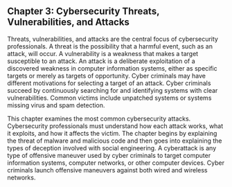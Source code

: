 ## Chapter 3: Cybersecurity Threats, Vulnerabilities, and Attacks

Threats, vulnerabilities, and attacks are the central focus of cybersecurity professionals. A threat is the possibility that a harmful event, such as an attack, will occur. A vulnerability is a weakness that makes a target susceptible to an attack. An attack is a deliberate exploitation of a discovered weakness in computer information systems, either as specific targets or merely as targets of opportunity. Cyber criminals may have different motivations for selecting a target of an attack. Cyber criminals succeed by continuously searching for and identifying systems with clear vulnerabilities. Common victims include unpatched systems or systems missing virus and spam detection.

This chapter examines the most common cybersecurity attacks. Cybersecurity professionals must understand how each attack works, what it exploits, and how it affects the victim. The chapter begins by explaining the threat of malware and malicious code and then goes into explaining the types of deception involved with social engineering. A cyberattack is any type of offensive maneuver used by cyber criminals to target computer information systems, computer networks, or other computer devices. Cyber criminals launch offensive maneuvers against both wired and wireless networks.
